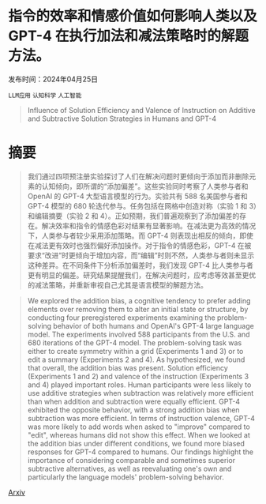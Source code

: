 # 指令的效率和情感价值如何影响人类以及 GPT-4 在执行加法和减法策略时的解题方法。

发布时间：2024年04月25日

`LLM应用` `认知科学` `人工智能`

> Influence of Solution Efficiency and Valence of Instruction on Additive and Subtractive Solution Strategies in Humans and GPT-4

# 摘要

> 我们通过四项预注册实验探讨了人们在解决问题时更倾向于添加而非删除元素的认知倾向，即所谓的“添加偏差”。这些实验同时考察了人类参与者和 OpenAI 的 GPT-4 大型语言模型的行为。实验共有 588 名美国参与者和 GPT-4 模型的 680 轮迭代参与。任务包括在网格中创造对称（实验 1 和 3）和编辑摘要（实验 2 和 4）。正如预期，我们普遍观察到了添加偏差的存在。解决效率和指令的情感色彩对结果有显著影响。在减法更为高效的情况下，人类参与者较少采用添加策略。而 GPT-4 则表现出相反的倾向，即使在减法更有效时也强烈偏好添加操作。对于指令的情感色彩，GPT-4 在被要求“改进”时更倾向于增加内容，而“编辑”时则不然，人类参与者则未显示这种差异。在不同条件下分析添加偏差时，我们发现 GPT-4 比人类参与者更有明显的偏差。研究结果提醒我们，在解决问题时，应考虑等效甚至更优的减法策略，并重新审视自己尤其是语言模型的解题方法。

> We explored the addition bias, a cognitive tendency to prefer adding elements over removing them to alter an initial state or structure, by conducting four preregistered experiments examining the problem-solving behavior of both humans and OpenAl's GPT-4 large language model. The experiments involved 588 participants from the U.S. and 680 iterations of the GPT-4 model. The problem-solving task was either to create symmetry within a grid (Experiments 1 and 3) or to edit a summary (Experiments 2 and 4). As hypothesized, we found that overall, the addition bias was present. Solution efficiency (Experiments 1 and 2) and valence of the instruction (Experiments 3 and 4) played important roles. Human participants were less likely to use additive strategies when subtraction was relatively more efficient than when addition and subtraction were equally efficient. GPT-4 exhibited the opposite behavior, with a strong addition bias when subtraction was more efficient. In terms of instruction valence, GPT-4 was more likely to add words when asked to "improve" compared to "edit", whereas humans did not show this effect. When we looked at the addition bias under different conditions, we found more biased responses for GPT-4 compared to humans. Our findings highlight the importance of considering comparable and sometimes superior subtractive alternatives, as well as reevaluating one's own and particularly the language models' problem-solving behavior.

[Arxiv](https://arxiv.org/abs/2404.16692)